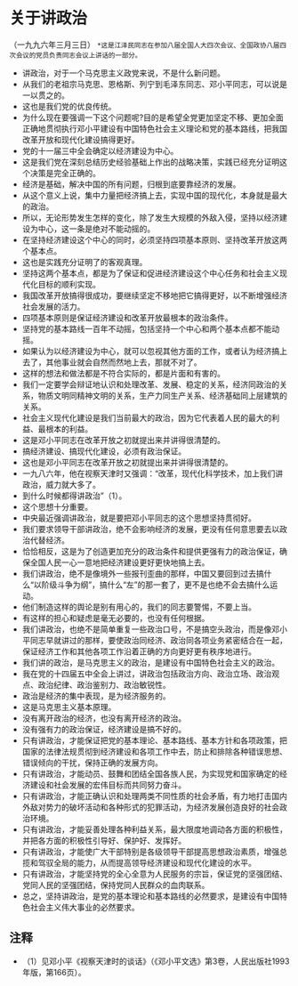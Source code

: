 # 关于讲政治（一九九六年三月三日）
`*这是江泽民同志在参加八届全国人大四次会议、全国政协八届四次会议的党员负责同志会议上讲话的一部分。`- 讲政治，对于一个马克思主义政党来说，不是什么新问题。- 从我们的老祖宗马克思、恩格斯、列宁到毛泽东同志、邓小平同志，可以说是一以贯之的。- 这也是我们党的优良传统。- 为什么现在要强调一下这个问题呢?目的是希望全党更加坚定不移、更加全面正确地贯彻执行邓小平建设有中国特色社会主义理论和党的基本路线，把我国改革开放和现代化建设搞得更好。- 党的十一届三中全会确定以经济建设为中心。- 这是我们党在深刻总结历史经验基础上作出的战略决策，实践已经充分证明这个决策是完全正确的。- 经济是基础，解决中国的所有问题，归根到底要靠经济的发展。- 从这个意义上说，集中力量把经济搞上去，实现中国的现代化，本身就是最大的政治。- 所以，无论形势发生怎样的变化，除了发生大规模的外敌入侵，坚持以经济建设为中心，这一条是绝对不能动摇的。- 在坚持经济建设这个中心的同时，必须坚持四项基本原则、坚持改革开放这两个基本点。- 这也是实践充分证明了的客观真理。- 坚持这两个基本点，都是为了保证和促进经济建设这个中心任务和社会主义现代化目标的顺利实现。- 我国改革开放搞得很成功，要继续坚定不移地把它搞得更好，以不断增强经济社会发展的活力。- 四项基本原则是保证经济建设和改革开放最根本的政治条件。- 坚持党的基本路线一百年不动摇，包括坚持一个中心和两个基本点都不能动摇。- 如果认为以经济建设为中心，就可以忽视其他方面的工作，或者认为经济搞上去了，其他事业就会自然而然地上去，那就不对了。- 这样的想法和做法都是不符合实际的，都是片面和有害的。- 我们一定要学会辩证地认识和处理改革、发展、稳定的关系，经济同政治的关系，物质文明同精神文明的关系，生产力同生产关系、经济基础同上层建筑的关系。- 社会主义现代化建设是我们当前最大的政治，因为它代表着人民的最大的利益、最根本的利益。- 这是邓小平同志在改革开放之初就提出来并讲得很清楚的。- 搞经济建设、搞现代化建设，必须有政治保证。- 这也是邓小平同志在改革开放之初就提出来并讲得很清楚的。- 一九八六年，他在视察天津时又强调：“改革，现代化科学技术，加上我们讲政治，威力就大多了。- 到什么时候都得讲政治”（1）。- 这个思想十分重要。- 中央最近强调讲政治，就是要把邓小平同志的这个思想坚持贯彻好。- 我们要求领导干部讲政治，绝不会影响经济的发展，更没有任何意思要去以政治代替经济。- 恰恰相反，这是为了创造更加充分的政治条件和提供更强有力的政治保证，确保全国人民一心一意地把经济建设更好更快地搞上去。- 我们讲政治，绝不是像境外一些报刊歪曲的那样，中国又要回到过去搞什么“以阶级斗争为纲”，搞什么“左”的那一套了，更不是也绝不会去搞什么运动。- 他们制造这样的舆论是别有用心的，我们的同志要警惕，不要上当。- 有这样的担心和疑虑是毫无必要的，也没有任何根据。- 我们讲政治，也绝不是简单重复一些政治口号，不是搞空头政治，而是像邓小平同志早就讲过的那样，要使政治同经济、政治同各项业务紧密结合在一起，保证经济工作和其他各项工作沿着正确的方向更好更有秩序地进行。- 我们讲的政治，是马克思主义的政治，是建设有中国特色社会主义的政治。- 我在党的十四届五中全会上讲过，讲政治包括政治方向、政治立场、政治观点、政治纪律、政治鉴别力、政治敏锐性。- 政治是经济的集中表现，是为经济服务的。- 这是马克思主义基本原理。- 没有离开政治的经济，也没有离开经济的政治。- 没有强有力的政治保证，经济建设是搞不好的。- 只有讲政治，才能保证把党的基本理论、基本路线、基本方针和各项政策，把国家的法律法规贯彻到经济建设和各项工作中去，防止和排除各种错误思想、错误倾向的干扰，保持正确的发展方向。- 只有讲政治，才能动员、鼓舞和团结全国各族人民，为实现党和国家确定的经济建设和社会发展的宏伟目标而共同努力奋斗。- 只有讲政治，才能正确认识和处理两类不同性质的社会矛盾，有力地打击国内外敌对势力的破坏活动和各种形式的犯罪活动，为经济发展创造良好的社会政治环境。- 只有讲政治，才能妥善处理各种利益关系，最大限度地调动各方面的积极性，并把各方面的积极性引导好、保护好、发挥好。- 只有讲政治，才能使广大干部特别是各级领导干部提高思想政治素质，增强总揽和驾驭全局的能力，从而提高领导经济建设和现代化建设的水平。- 只有讲政治，才能坚持党的全心全意为人民服务的宗旨，保证党的坚强团结、党同人民的坚强团结，保持党同人民群众的血肉联系。- 总之，坚持讲政治，是党的基本理论和基本路线的必然要求，是建设有中国特色社会主义伟大事业的必然要求。## 注释- （1）见邓小平《视察天津时的谈话》（《邓小平文选》第3卷，人民出版社1993年版，第166页）。